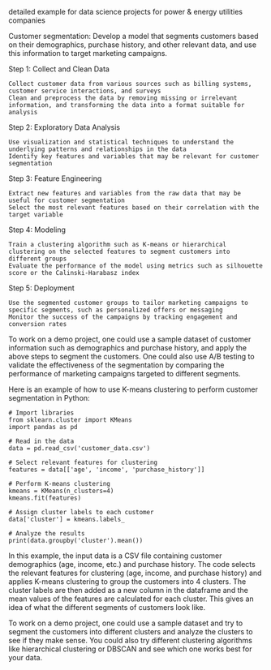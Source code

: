 detailed example for data science projects for power & energy utilities companies

Customer segmentation: Develop a model that segments customers based on their demographics, purchase history, and other relevant data, and use this information to target marketing campaigns.

Step 1: Collect and Clean Data

    Collect customer data from various sources such as billing systems, customer service interactions, and surveys
    Clean and preprocess the data by removing missing or irrelevant information, and transforming the data into a format suitable for analysis

Step 2: Exploratory Data Analysis

    Use visualization and statistical techniques to understand the underlying patterns and relationships in the data
    Identify key features and variables that may be relevant for customer segmentation

Step 3: Feature Engineering

    Extract new features and variables from the raw data that may be useful for customer segmentation
    Select the most relevant features based on their correlation with the target variable

Step 4: Modeling

    Train a clustering algorithm such as K-means or hierarchical clustering on the selected features to segment customers into different groups
    Evaluate the performance of the model using metrics such as silhouette score or the Calinski-Harabasz index

Step 5: Deployment

    Use the segmented customer groups to tailor marketing campaigns to specific segments, such as personalized offers or messaging
    Monitor the success of the campaigns by tracking engagement and conversion rates

To work on a demo project, one could use a sample dataset of customer information such as demographics and purchase history, and apply the above steps to segment the customers. One could also use A/B testing to validate the effectiveness of the segmentation by comparing the performance of marketing campaigns targeted to different segments.

Here is an example of how to use K-means clustering to perform customer segmentation in Python:

    # Import libraries
    from sklearn.cluster import KMeans
    import pandas as pd

    # Read in the data
    data = pd.read_csv('customer_data.csv')

    # Select relevant features for clustering
    features = data[['age', 'income', 'purchase_history']]

    # Perform K-means clustering
    kmeans = KMeans(n_clusters=4)
    kmeans.fit(features)

    # Assign cluster labels to each customer
    data['cluster'] = kmeans.labels_

    # Analyze the results
    print(data.groupby('cluster').mean())

In this example, the input data is a CSV file containing customer demographics (age, income, etc.) and purchase history. The code selects the relevant features for clustering (age, income, and purchase history) and applies K-means clustering to group the customers into 4 clusters. The cluster labels are then added as a new column in the dataframe and the mean values of the features are calculated for each cluster. This gives an idea of what the different segments of customers look like.

To work on a demo project, one could use a sample dataset and try to segment the customers into different clusters and analyze the clusters to see if they make sense. You could also try different clustering algorithms like hierarchical clustering or DBSCAN and see which one works best for your data.

